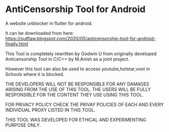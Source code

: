 # AntiCensorship Tool for Android

A website unblocker in flutter for android.

It can be downloaded from here: https://outflaw.blogspot.com/2020/05/anticensorship-tool-for-android-finally.html

This Tool is completely rewritten by Godwin U from originally developed Anticensorship Tool in C/C++ by M.Anish as a joint project.

However this tool can also be used to access youtube,hotstar,voot in Schools where it is blocked.

THE DEVELOPERS WILL NOT BE RESPONSIBLE FOR ANY DAMAGES ARISING FROM THE USE OF THIS TOOL. THE USERS WILL BE FULLY RESPONSIBLE FOR THE CONTENT THEY USE USING THIS TOOL.

FOR PRIVACY POLICY CHECK THE PRIVAY POLICIES OF EACH AND EVERY INDIVIDUAL PROXY LISTED IN THIS TOOL.

THIS TOOL WAS DEVELOPED FOR ETHICAL AND EXPERIMENTING PURPOSE ONLY.
